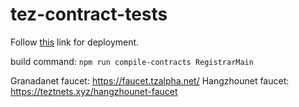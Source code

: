 # tez-contract-tests


Follow [this](https://levelup.gitconnected.com/set-up-a-tezos-smart-contract-ide-with-smartpy-and-taquito-32fe445d274) link for deployment.

build command: `npm run compile-contracts RegistrarMain`

Granadanet faucet: https://faucet.tzalpha.net/
Hangzhounet faucet: https://teztnets.xyz/hangzhounet-faucet
